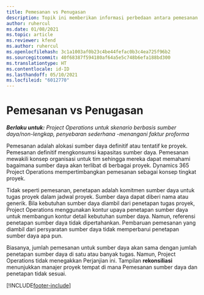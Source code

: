 ```yaml
---
title: Pemesanan vs Penugasan
description: Topik ini memberikan informasi perbedaan antara pemesanan sumber daya dan penugasan sumber daya.
author: ruhercul
ms.date: 01/08/2021
ms.topic: article
ms.reviewer: kfend
ms.author: ruhercul
ms.openlocfilehash: 3c1a1003af0b23c4be44fefac0b3c4ea725f96b2
ms.sourcegitcommit: 40f68387f594180af64a5e5c748b6efa188bd300
ms.translationtype: HT
ms.contentlocale: id-ID
ms.lasthandoff: 05/10/2021
ms.locfileid: "6012770"
---
```

# <a name="bookings-vs-assignments"></a>Pemesanan vs Penugasan

_**Berlaku untuk:** Project Operations untuk skenario berbasis sumber daya/non-lengkap, penyebaran sederhana -menangani faktur proforma_

Pemesanan adalah alokasi sumber daya definitif atau tentatif ke proyek. Pemesanan definitif mengkonsumsi kapasitas sumber daya. Pemesanan mewakili konsep organisasi untuk tim sehingga mereka dapat memahami bagaimana sumber daya akan terlibat di berbagai proyek. Dynamics 365 Project Operations mempertimbangkan pemesanan sebagai konsep tingkat proyek. 

Tidak seperti pemesanan, penetapan adalah komitmen sumber daya untuk tugas proyek dalam jadwal proyek. Sumber daya dapat diberi nama atau generik.  Bila kebutuhan sumber daya diambil dari penetapan tugas proyek, Project Operations menggunakan kontur upaya penetapan sumber daya untuk membangun kontur detail kebutuhan sumber daya. Namun, referensi penetapan sumber daya tidak dipertahankan. Pembaruan pemesanan yang diambil dari persyaratan sumber daya tidak memperbarui penetapan sumber daya apa pun.

Biasanya, jumlah pemesanan untuk sumber daya akan sama dengan jumlah penetapan sumber daya di satu atau banyak tugas. Namun, Project Operations tidak menegakkan Perjanjian ini. Tampilan **rekonsiliasi** menunjukkan manajer proyek tempat di mana Pemesanan sumber daya dan penetapan tidak sesuai.




[!INCLUDE[footer-include](../includes/footer-banner.md)]